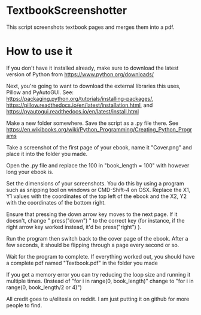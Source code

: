 # TextbookScreenshotter
This script screenshots textbook pages and merges them into a pdf.

# How to use it
If you don't have it installed already, make sure to download the latest version of Python from https://www.python.org/downloads/

Next, you're going to want to download the external libraries this uses, Pillow and PyAutoGUI. See: https://packaging.python.org/tutorials/installing-packages/, https://pillow.readthedocs.io/en/latest/installation.html, and https://pyautogui.readthedocs.io/en/latest/install.html

Make a new folder somewhere. Save the script as a .py file there. See https://en.wikibooks.org/wiki/Python_Programming/Creating_Python_Programs

Take a screenshot of the first page of your ebook, name it "Cover.png" and place it into the folder you made.

Open the .py file and replace the 100 in "book_length = 100" with however long your ebook is.

Set the dimensions of your screenshots. You do this by using a program such as snipping tool on windows or CMD-Shift-4 on OSX. Replace the X1, Y1 values with the coordinates of the top left of the ebook and the X2, Y2 with the coordinates of the bottom right.

Ensure that pressing the down arrow key moves to the next page. If it doesn't, change " press("down") " to the correct key (for instance, if the right arrow key worked instead, it'd be press("right") ).

Run the program then switch back to the cover page of the ebook. After a few seconds, it should be flipping through a page every second or so.

Wait for the program to complete. If everything worked out, you should have a complete pdf named "Textbook.pdf" in the folder you made

If you get a memory error you can try reducing the loop size and running it multiple times. (Instead of "for i in range(0, book_length)" change to "for i in range(0, book_length/2 or 4)")

All credit goes to u/elitesla on reddit. I am just putting it on github for more people to find.
